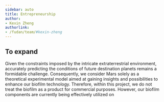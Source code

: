 ```yaml
---
sidebar: auto
title: Entrepreneurship
author:
- Kexin Zheng
authorlink:
- /fudan/team/#kexin-zheng
---
```


## To expand

Given the constraints imposed by the intricate extraterrestrial environment, accurately predicting the conditions of future destination planets remains a formidable challenge. Consequently, we consider Mars solely as a theoretical experimental model aimed at gaining insights and possibilities to enhance our biofilm technology. Therefore, within this project, we do not treat the biofilm as a product for commercial purposes. However, our biofilm components are currently being effectively utilized on 
